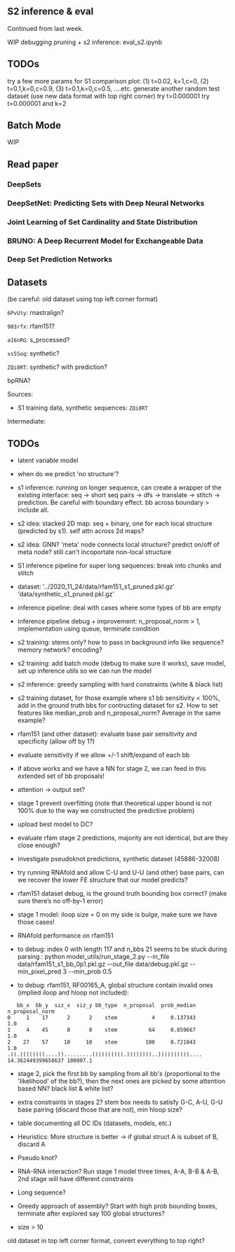 
## S2 inference & eval

Continued from last week.


WIP debugging pruning + s2 inference: eval_s2.ipynb


## TODOs

try a few more params for S1 comparison plot: (1) t=0.02, k=1,c=0, (2) t=0.1,k=0,c=0.9, (3) t=0.1,k=0,c=0.5, ….etc.
generate another random test dataset (use new data format with top right corner)
try t=0.000001
try t=0.000001 and k=2

## Batch Mode

WIP



## Read paper

### DeepSets

### DeepSetNet: Predicting Sets with Deep Neural Networks

### Joint Learning of Set Cardinality and State Distribution

### BRUNO: A Deep Recurrent Model for Exchangeable Data


### Deep Set Prediction Networks

## Datasets

(be careful: old dataset using top left corner format)

`6PvUty`: rnastralign?

`903rfx`: rfam151?

`a16nRG`: s_processed?

`xs5Soq`: synthetic?

`ZQi8RT`: synthetic? with prediction?

bpRNA?

Sources:

- S1 training data, synthetic sequences: `ZQi8RT`


Intermediate:


## TODOs

- latent variable model

- when do we predict 'no structure'?

- s1 inference: running on longer sequence, can create a wrapper of the existing interface:
seq -> short seq pairs -> dfs -> translate -> stitch -> prediction. Be careful with boundary effect.
bb across boundary > include all.

- s2 idea: stacked 2D map: seq + binary, one for each local structure (predicted by s1). self attn across 2d maps?

- s2 idea: GNN? 'meta' node connects local structure? predict on/off of meta node? still can't incoportate non-local structure

- S1 inference pipeline for super long sequences: break into chunks and stitch

- dataset: '../2020_11_24/data/rfam151_s1_pruned.pkl.gz'  'data/synthetic_s1_pruned.pkl.gz'

- inference pipeline: deal with cases where some types of bb are empty

- inference pipeline debug + improvement: n_proposal_norm > 1, implementation using queue, terminate condition

- s2 training: stems only? how to pass in background info like sequence? memory network? encoding?

- s2 training: add batch mode (debug to make sure it works), save model, set up inference utils so we can run the model

- s2 inference: greedy sampling with hard constraints (white & black list)

- s2 training dataset, for those example where s1 bb sensitivity < 100%, add in the ground truth bbs for contructing dataset for s2.
How to set features like median_prob and n_proposal_norm? Average in the same example?

- rfam151 (and other dataset): evaluate base pair sensitivity and specificity (allow off by 1?)

- evaluate sensitivity if we allow +/-1 shift/expand of each bb

- if above works and we have a NN for stage 2, we can feed in this extended set of bb proposals!

- attention -> output set?

- stage 1 prevent overfitting (note that theoretical upper bound is not 100% due to the way we constructed the predictive problem)

- upload best model to DC?

- evaluate rfam stage 2 predictions, majority are not identical, but are they close enough?

- investigate pseudoknot predictions, synthetic dataset (45886-32008)

- try running RNAfold and allow C-U and U-U (and other) base pairs, can we recover the lower FE structure that our model predicts?

- rfam151 dataset debug, is the ground truth bounding box correct? (make sure there’s no off-by-1 error)

- stage 1 model: iloop size = 0 on my side is bulge, make sure we have those cases!

- RNAfold performance on rfam151

- to debug: index 0 with length 117 and n_bbs 21 seems to be stuck during parsing.: python model_utils/run_stage_2.py --in_file data/rfam151_s1_bb_0p1.pkl.gz --out_file data/debug.pkl.gz --min_pixel_pred 3 --min_prob 0.5

- to debug: rfam151, RF00165_A, global structure contain invalid ones (implied iloop and hloop not included):
```
   bb_x  bb_y  siz_x  siz_y bb_type  n_proposal  prob_median  n_proposal_norm
0     1    17      2      2    stem           4     0.137343              1.0
1     4    45      8      8    stem          64     0.859667              1.0
2    27    57     10     10    stem         100     0.721043              1.0
.((.((((((((....)).........((((((((((.))))))))..)))))))))).... 14.362449399658637 100007.1
```

- stage 2, pick the first bb by sampling from all bb's (proportional to the 'likelihood' of the bb?),
then the next ones are picked by some attention based NN? black list & white list?

- extra constraints in stages 2? stem box needs to satisfy G-C, A-U, G-U base pairing (discard those that are not),
min hloop size?

- table documenting all DC IDs (datasets, models, etc.)


- Heuristics: More structure is better -> if global struct A is subset of B, discard A

- Pseudo knot?

- RNA-RNA interaction? Run stage 1 model three times, A-A, B-B & A-B, 2nd stage will have different constraints

- Long sequence?

- Greedy approach of assembly? Start with high prob bounding boxes, terminate after explored say 100 global structures?

- size > 10






old dataset in top left corner format, convert everything to top right?

